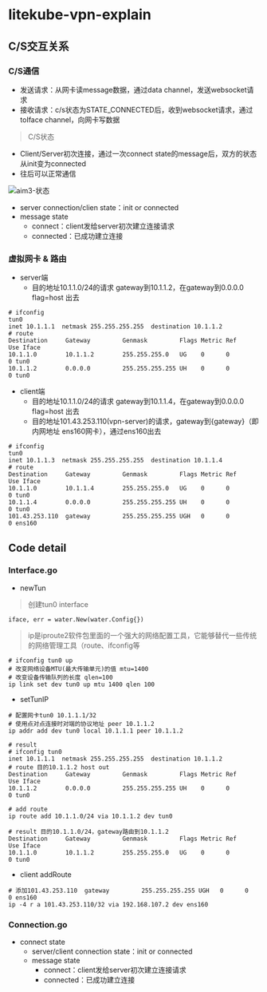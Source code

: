 # litekube-vpn-explain

## C/S交互关系

### C/S通信

- 发送请求：从网卡读message数据，通过data channel，发送websocket请求
- 接收请求：c/s状态为STATE_CONNECTED后，收到websocket请求，通过toIface channel，向网卡写数据

> C/S状态

- Client/Server初次连接，通过一次connect state的message后，双方的状态从init变为connected
- 往后可以正常通信

![aim3-状态](https://tva1.sinaimg.cn/large/e6c9d24ely1h163y8cmbdj219e0hmta6.jpg)

- server connection/clien state：init or connected
- message state
  - connect：client发给server初次建立连接请求
  - connected：已成功建立连接

### 虚拟网卡 & 路由

- server端
  - 目的地址10.1.1.0/24的请求 gateway到10.1.1.2，在gateway到0.0.0.0 flag=host 出去

```shell
# ifconfig
tun0
inet 10.1.1.1  netmask 255.255.255.255  destination 10.1.1.2
# route
Destination     Gateway         Genmask         Flags Metric Ref    Use Iface
10.1.1.0        10.1.1.2        255.255.255.0   UG    0      0        0 tun0
10.1.1.2        0.0.0.0         255.255.255.255 UH    0      0        0 tun0
```

- client端
  - 目的地址10.1.1.0/24的请求 gateway到10.1.1.4，在gateway到0.0.0.0 flag=host 出去
  - 目的地址101.43.253.110(vpn-server)的请求，gateway到{gateway}（即内网地址 ens160网卡），通过ens160出去

```shell
# ifconfig
tun0
inet 10.1.1.3  netmask 255.255.255.255  destination 10.1.1.4
# route
Destination     Gateway         Genmask         Flags Metric Ref    Use Iface
10.1.1.0        10.1.1.4        255.255.255.0   UG    0      0        0 tun0
10.1.1.4        0.0.0.0         255.255.255.255 UH    0      0        0 tun0
101.43.253.110  gateway         255.255.255.255 UGH   0      0        0 ens160
```

## Code detail

### Interface.go

- newTun

> 创建tun0 interface

```
iface, err = water.New(water.Config{})
```

> ip是iproute2软件包里面的一个强大的网络配置工具，它能够替代一些传统的网络管理工具（route、ifconfig等

```shell
# ifconfig tun0 up
# 改变网络设备MTU(最大传输单元)的值 mtu=1400
# 改变设备传输队列的长度 qlen=100
ip link set dev tun0 up mtu 1400 qlen 100
```

- setTunIP

```shell
# 配置网卡tun0 10.1.1.1/32
# 使用点对点连接时对端的协议地址 peer 10.1.1.2
ip addr add dev tun0 local 10.1.1.1 peer 10.1.1.2

# result 
# ifconfig tun0
inet 10.1.1.1  netmask 255.255.255.255  destination 10.1.1.2
# route 目的10.1.1.2 host out
Destination     Gateway         Genmask         Flags Metric Ref    Use Iface
10.1.1.2        0.0.0.0         255.255.255.255 UH    0      0        0 tun0
```

```shell
# add route
ip route add 10.1.1.0/24 via 10.1.1.2 dev tun0

# result 目的10.1.1.0/24，gateway路由到10.1.1.2
Destination     Gateway         Genmask         Flags Metric Ref    Use Iface
10.1.1.0        10.1.1.2        255.255.255.0   UG    0      0        0 tun0
```

- client addRoute

```shell
# 添加101.43.253.110  gateway         255.255.255.255 UGH   0      0        0 ens160
ip -4 r a 101.43.253.110/32 via 192.168.107.2 dev ens160
```

### Connection.go

- connect state
  - server/client connection state：init or connected
  - message state
    - connect：client发给server初次建立连接请求
    - connected：已成功建立连接

